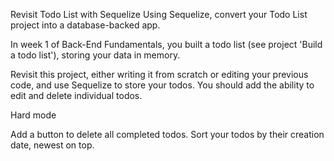 Revisit Todo List with Sequelize
Using Sequelize, convert your Todo List project into a database-backed app.

In week 1 of Back-End Fundamentals, you built a todo list (see project 'Build a todo list'), storing your data in memory.

Revisit this project, either writing it from scratch or editing your previous code, and use Sequelize to store your todos. You should add the ability to edit and delete individual todos.

Hard mode  

Add a button to delete all completed todos.
Sort your todos by their creation date, newest on top.